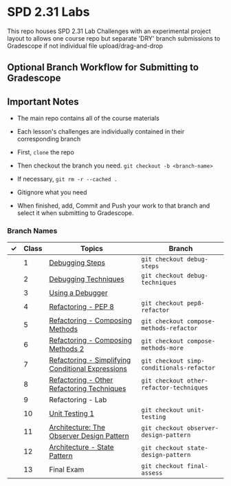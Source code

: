 # SPD 2.31 Labs
This repo houses SPD 2.31 Lab Challenges with an experimental project layout to allows one course repo but separate 'DRY' branch submissions to Gradescope if not individual file upload/drag-and-drop

## Optional Branch Workflow for Submitting to Gradescope

## Important Notes
- The main repo contains all of the course materials
- Each lesson's challenges are individually contained in their corresponding branch

- First, `clone` the repo
- Then checkout the branch you need.  `git checkout -b <branch-name>`
- If necessary, `git rm -r --cached .` 
- Gitignore what you need
- When finished, add, Commit and Push your work to that branch and select it when submitting to Gradescope.

### Branch Names
| &check; | Class | Topics                                                                                                                                                    | Branch                        |
|-| ----- | --------------------------------------------------------------------------------------------------------------------------------------------------------- | ----------------------------- |
| | 1     | [Debugging Steps](https://docs.google.com/presentation/d/1gHNAh4z_IFsW9lQbBWDtULEDxX7YCjgh9U4NJAivt00/edit?usp=sharing)                                   | `git checkout debug-steps`                   |
| | 2     | [Debugging Techniques](https://docs.google.com/presentation/d/1JFOS4z4hhejgyR7_jBDGOFBywJrqik1Bb18c_sugsDc/edit?usp=sharing)                              | `git checkout debug-techniques`              |
| | 3     | [Using a Debugger](https://docs.google.com/presentation/d/1Lf1UfOtA02nUmL53Gf8CJwqEpaVXicpvSOa-mTuh8rg/edit?usp=sharing)                                  |                               |
| | 4     | [Refactoring - PEP 8](https://docs.google.com/presentation/d/1d-uhUf_7v4PfbMFO_1sFcaRC5koy-hpoPCtq3Oku4ns/edit?usp=sharing)                               | `git checkout pep8-refactor`                 |
| | 5     | [Refactoring - Composing Methods](https://docs.google.com/presentation/d/1vurOh1MhSBfVDTvbFwbgTEEPOgiC7M5pIUt-jCyHIj4/edit?usp=sharing)                   | `git checkout compose-methods-refactor`      |
| | 6     | [Refactoring - Composing Methods 2](https://docs.google.com/presentation/d/1a6NUs6GtLyf4FxIGTFwc_0nCiwDkwPMawY0BtIj1ND8/edit?usp=sharing)                 | `git checkout compose-methods-more` |
| | 7     | [Refactoring - Simplifying Conditional Expressions](https://docs.google.com/presentation/d/1cJyY00m2iAOq1oq_hZCt3_3iNhbu2TqZvEcf3aF4jG4/edit?usp=sharing) | `git checkout simp-conditionals-refactor`    |
| | 8     | [Refactoring - Other Refactoring Techniques](https://docs.google.com/presentation/d/1iHNX9A0Zzi_cjBn_dL1A-7kzB3qO6KbaUXQ9B3IaWT0/edit?usp=sharing)        | `git checkout other-refactor-techniques`     |
| | 9     | Refactoring - Lab                                                                                                                                         |                               |
| | 10    | [Unit Testing 1](https://github.com/Make-School-Courses/SPD-2.31-Testing-and-Architecture/tree/master/lab/pytest)                                         | `git checkout unit-testing`                  |
| | 11    | [Architecture: The Observer Design Pattern](https://docs.google.com/document/d/1jyrxxQyrVxBG9S_hXYI69ytUMdxQdApyM6MO2CwvYj4/edit?usp=sharing)             | `git checkout observer-design-pattern`       |
| | 12    | [Architecture - State Pattern](https://docs.google.com/document/d/1wiD0N9OFVyZz0SASkcnY-cYfIdPfv1SBH9q0ke65rxk/edit?usp=sharing)                          | `git checkout state-design-pattern`          |
| | 13    | Final Exam                                                                                                                                                | `git checkout final-assess`                    |
